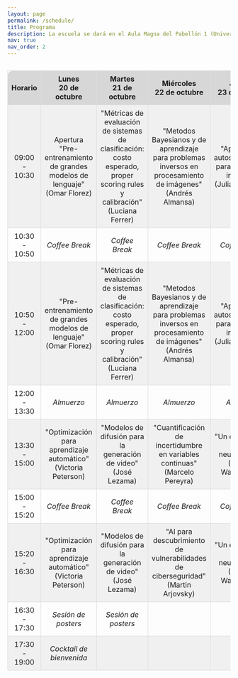 ```yaml
---
layout: page
permalink: /schedule/
title: Programa
description: La escuela se dará en el Aula Magna del Pabellón 1 (Universidad de Buenos Aires), entre el 20 de octubre y el 24 de octubre 2025.
nav: true
nav_order: 2
---
```


<style>
  .schedule-wrapper {
    width: 100%;
    overflow-x: auto;
  }
  
  .schedule-static {
    border-collapse: collapse !important;
    width: 100% !important;
    text-align: center !important;
    pointer-events: none !important;
  }
  
  .schedule-static * {
    pointer-events: auto !important;
    cursor: default !important;
  }
  
  .schedule-static tr {
    display: table-row !important;
    visibility: visible !important;
    opacity: 1 !important;
    height: auto !important;
  }
  
  .schedule-static td,
  .schedule-static th {
    display: table-cell !important;
    padding: 8px !important;
    border: 1px solid #ddd !important;
  }
  
  .schedule-static .header {
    background-color: rgb(215, 215, 215) !important;
    border-top: 1pt solid white !important;
    border-bottom: 1pt solid black !important;
  }
  
  .schedule-static .header th:first-child {
    border-top-left-radius: 10px;
  }
  
  .schedule-static .header th:last-child {
    border-top-right-radius: 10px;
  }
  
  .schedule-static tr.alt-row {
    background-color: rgb(240, 240, 240) !important;
  }
</style>

<div class="schedule-wrapper">
  <table class="schedule-static">
    <thead>
      <tr class="header">
        <th style="width: 15%;">Horario</th>
        <th style="width: 17%;">Lunes<br>20 de octubre</th>
        <th style="width: 17%;">Martes<br>21 de octubre</th>
        <th style="width: 17%;">Miércoles<br>22 de octubre</th>
        <th style="width: 17%;">Jueves<br>23 de octubre</th>
        <th style="width: 17%;">Viernes<br>24 de octubre</th>
      </tr>
    </thead>
    <tbody>
      <!-- 09:00 - 10:30 -->
      <tr class="alt-row">
        <td>09:00 - 10:30</td>
        <td>Apertura<br>"Pre-entrenamiento de grandes modelos de lenguaje" (Omar Florez)</td>
        <td>"Métricas de evaluación de sistemas de clasificación: costo esperado, proper scoring rules y calibración" (Luciana Ferrer)</td>
        <td>"Metodos Bayesianos y de aprendizaje para problemas inversos en procesamiento de imágenes" (Andrés Almansa)</td>
        <td>"Aprendizaje autosupervisado para problemas inversos" (Julián Tachella)</td>
        <td>"Transporte Óptimo Computacional" (Marco Cuturi)</td>
      </tr>
      <!-- 10:30 - 10:50 -->
      <tr>
        <td>10:30 - 10:50</td>
        <td><i>Coffee Break</i></td>
        <td><i>Coffee Break</i></td>
        <td><i>Coffee Break</i></td>
        <td><i>Coffee Break</i></td>
        <td><i>Coffee Break</i></td>
      </tr>
      <!-- 10:50 - 12:00 -->
      <tr class="alt-row">
        <td>10:50 - 12:00</td>
        <td>"Pre-entrenamiento de grandes modelos de lenguaje" (Omar Florez)</td>
        <td>"Métricas de evaluación de sistemas de clasificación: costo esperado, proper scoring rules y calibración" (Luciana Ferrer)</td>
        <td>"Metodos Bayesianos y de aprendizaje para problemas inversos en procesamiento de imágenes" (Andrés Almansa)</td>
        <td>"Aprendizaje autosupervisado para problemas inversos" (Julián Tachella)</td>
        <td>"Transporte Óptimo Computacional" (Marco Cuturi)</td>
      </tr>
      <!-- 12:00 - 13:30 -->
      <tr>
        <td>12:00 - 13:30</td>
        <td><i>Almuerzo</i></td>
        <td><i>Almuerzo</i></td>
        <td><i>Almuerzo</i></td>
        <td><i>Almuerzo</i></td>
        <td><i>Almuerzo / Tiempo libre</i></td>
      </tr>
      <!-- 13:30 - 15:00 -->
      <tr class="alt-row">
        <td>13:30 - 15:00</td>
        <td>"Optimización para aprendizaje automático" (Victoria Peterson)</td>
        <td>"Modelos de difusión para la generación de video" (José Lezama)</td>
        <td>"Cuantificación de incertidumbre en variables continuas" (Marcelo Pereyra)</td>
        <td>"Un enfoque ML a la neurociencia" (Demian Wasserman)</td>
        <td></td>
      </tr>
      <!-- 15:00 - 15:20 -->
      <tr>
        <td>15:00 - 15:20</td>
        <td><i>Coffee Break</i></td>
        <td><i>Coffee Break</i></td>
        <td><i>Coffee Break</i></td>
        <td><i>Coffee Break</i></td>
        <td></td>
      </tr>
      <!-- 15:20 - 16:30 -->
      <tr class="alt-row">
        <td>15:20 - 16:30</td>
        <td>"Optimización para aprendizaje automático" (Victoria Peterson)</td>
        <td>"Modelos de difusión para la generación de video" (José Lezama)</td>
        <td>"AI para descubrimiento de vulnerabilidades de ciberseguridad" (Martin Arjovsky)</td>
        <td>"Un enfoque ML a la neurociencia" (Demian Wasserman)</td>
        <td></td>
      </tr>
      <!-- 16:30 - 17:30 -->
      <tr>
        <td>16:30 - 17:30</td>
        <td><i>Sesión de posters</i></td>
        <td><i>Sesión de posters</i></td>
        <td></td>
        <td></td>
        <td></td>
      </tr>
      <!-- 17:30 - 19:00 -->
      <tr class="alt-row">
        <td>17:30 - 19:00</td>
        <td><i>Cocktail de bienvenida</i></td>
        <td></td>
        <td></td>
        <td></td>
        <td></td>
      </tr>
    </tbody>
  </table>
</div>

<script>
  // Ejecutar después de que todo esté cargado
  window.addEventListener('load', function() {
    setTimeout(function() {
      const table = document.querySelector('.schedule-static');
      if (table) {
        // Remover todos los event listeners clonando la tabla
        const newTable = table.cloneNode(true);
        table.parentNode.replaceChild(newTable, table);
        
        // Forzar visibilidad de todas las filas
        newTable.querySelectorAll('tr').forEach(function(row) {
          row.style.display = 'table-row';
          row.style.visibility = 'visible';
          row.style.opacity = '1';
        });
      }
    }, 100);
  });
</script>